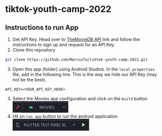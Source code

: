 # tiktok-youth-camp-2022

## Instructions to run App
1. Get API Key. Head over to [TheMovieDB API](https://www.themoviedb.org/documentation/api) link and follow the instructions to sign up and request for an API Key.
2. Clone this repository
  ```bash
  git clone https://github.com/MarcusTw/tiktok-youth-camp-2022.git
  ```
3. Open this app (folder) using Android Studios. In the `local.properties` file, add in the following line. This is the way we hide our API Key (may not be the best).
  ```
  API_KEY=<YOUR_API_KEY_HERE>
  ```
3. Select the Movies app configuration and click on the `build` button.
![Configuration and Build Button](/samples/config-and-build.png)
4. Hit on `run app` button to run the android application.
![Run App](/samples/run-app.png)

